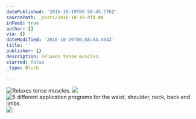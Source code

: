 ```yaml
---
datePublished: '2016-10-19T06:58:45.776Z'
sourcePath: _posts/2016-10-19-dfd.md
inFeed: true
author: []
via: {}
dateModified: '2016-10-19T06:58:44.454Z'
title: ''
publisher: {}
description: Relaxes tense muscles.
starred: false
_type: Blurb

---
```

![Relaxes tense muscles.](https://the-grid-user-content.s3-us-west-2.amazonaws.com/449af4d9-1e45-494f-8895-b1026d31172e.jpg)
![](https://the-grid-user-content.s3-us-west-2.amazonaws.com/c886533e-06cb-4467-9fc2-b4e08df71a8f.jpg)
![5 different application programs for the waist, shoulder, neck, back and limbs.](https://the-grid-user-content.s3-us-west-2.amazonaws.com/7fa5b1db-80e3-439d-a6ab-966d9ac53d0c.jpg)
![](https://the-grid-user-content.s3-us-west-2.amazonaws.com/232c4a8f-ef1b-41ca-9474-3a72304fd501.jpg)